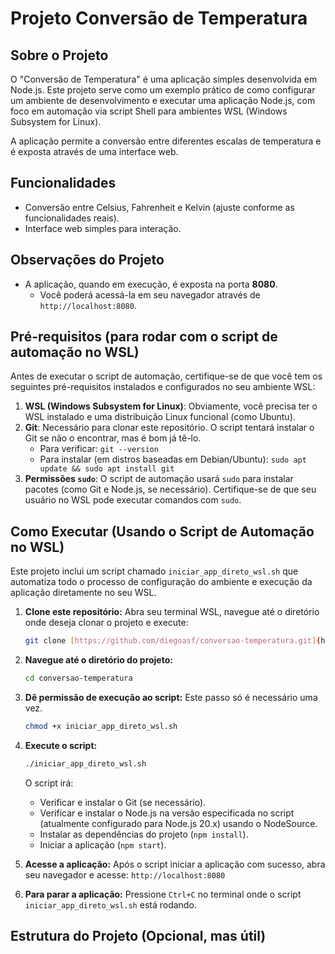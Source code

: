 # Projeto Conversão de Temperatura

## Sobre o Projeto

O "Conversão de Temperatura" é uma aplicação simples desenvolvida em Node.js. Este projeto serve como um exemplo prático de como configurar um ambiente de desenvolvimento e executar uma aplicação Node.js, com foco em automação via script Shell para ambientes WSL (Windows Subsystem for Linux).

A aplicação permite a conversão entre diferentes escalas de temperatura e é exposta através de uma interface web.

## Funcionalidades

* Conversão entre Celsius, Fahrenheit e Kelvin (ajuste conforme as funcionalidades reais).
* Interface web simples para interação.

## Observações do Projeto

* A aplicação, quando em execução, é exposta na porta **8080**.
    * Você poderá acessá-la em seu navegador através de `http://localhost:8080`.

## Pré-requisitos (para rodar com o script de automação no WSL)

Antes de executar o script de automação, certifique-se de que você tem os seguintes pré-requisitos instalados e configurados no seu ambiente WSL:

1.  **WSL (Windows Subsystem for Linux)**: Obviamente, você precisa ter o WSL instalado e uma distribuição Linux funcional (como Ubuntu).
2.  **Git**: Necessário para clonar este repositório. O script tentará instalar o Git se não o encontrar, mas é bom já tê-lo.
    * Para verificar: `git --version`
    * Para instalar (em distros baseadas em Debian/Ubuntu): `sudo apt update && sudo apt install git`
3.  **Permissões `sudo`**: O script de automação usará `sudo` para instalar pacotes (como Git e Node.js, se necessário). Certifique-se de que seu usuário no WSL pode executar comandos com `sudo`.

## Como Executar (Usando o Script de Automação no WSL)

Este projeto inclui um script chamado `iniciar_app_direto_wsl.sh` que automatiza todo o processo de configuração do ambiente e execução da aplicação diretamente no seu WSL.

1.  **Clone este repositório:**
    Abra seu terminal WSL, navegue até o diretório onde deseja clonar o projeto e execute:
    ```bash
    git clone [https://github.com/diegoasf/conversao-temperatura.git](https://github.com/diegoasf/conversao-temperatura.git)
    ```

2.  **Navegue até o diretório do projeto:**
    ```bash
    cd conversao-temperatura
    ```

3.  **Dê permissão de execução ao script:**
    Este passo só é necessário uma vez.
    ```bash
    chmod +x iniciar_app_direto_wsl.sh
    ```

4.  **Execute o script:**
    ```bash
    ./iniciar_app_direto_wsl.sh
    ```
    O script irá:
    * Verificar e instalar o Git (se necessário).
    * Verificar e instalar o Node.js na versão especificada no script (atualmente configurado para Node.js 20.x) usando o NodeSource.
    * Instalar as dependências do projeto (`npm install`).
    * Iniciar a aplicação (`npm start`).

5.  **Acesse a aplicação:**
    Após o script iniciar a aplicação com sucesso, abra seu navegador e acesse:
    `http://localhost:8080`

6.  **Para parar a aplicação:**
    Pressione `Ctrl+C` no terminal onde o script `iniciar_app_direto_wsl.sh` está rodando.

## Estrutura do Projeto (Opcional, mas útil)
